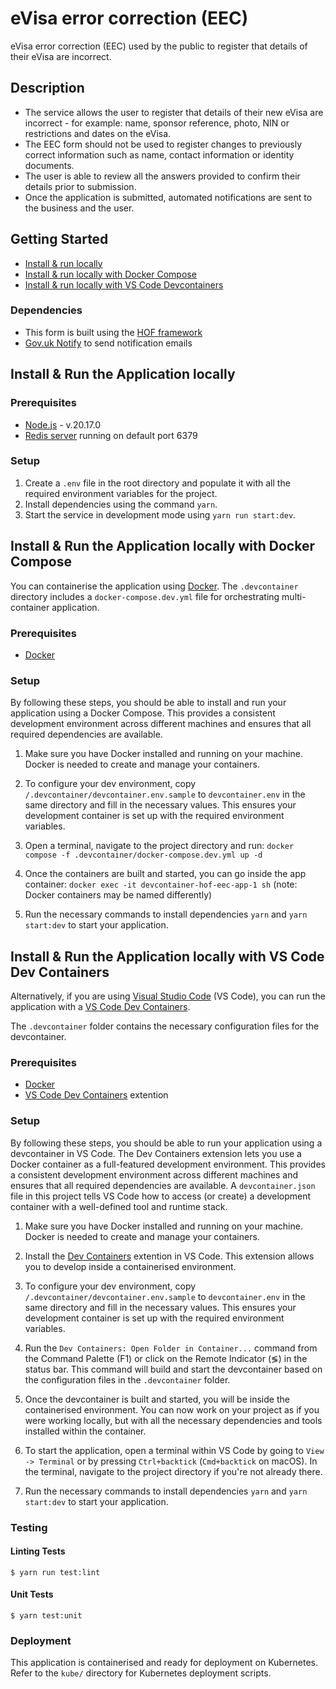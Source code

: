 # eVisa error correction (EEC)

eVisa error correction (EEC) used by the public to register that details of their eVisa are incorrect.

## Description

- The service allows the user to register that details of their new eVisa are incorrect - for example: name, sponsor reference, photo, NIN or restrictions and dates on the eVisa.
- The EEC form should not be used to register changes to previously correct information such as name, contact information or identity documents.
- The user is able to review all the answers provided to confirm their details prior to submission.
- Once the application is submitted, automated notifications are sent to the business and the user.

## Getting Started

- [Install & run locally](#install--run-the-application-locally)
- [Install & run locally with Docker Compose](#install--run-the-application-locally-with-docker-compose)
- [Install & run locally with VS Code Devcontainers](#install--run-the-application-locally-with-vs-code-dev-containers)

### Dependencies

- This form is built using the [HOF framework](https://github.com/UKHomeOfficeForms/hof)
- [Gov.uk Notify](https://www.notifications.service.gov.uk) to send notification emails

## Install & Run the Application locally

### Prerequisites

- [Node.js](https://nodejs.org/en/) - v.20.17.0
- [Redis server](http://redis.io/download) running on default port 6379

### Setup

1. Create a `.env` file in the root directory and populate it with all the required environment variables for the project.
2. Install dependencies using the command `yarn`.
3. Start the service in development mode using `yarn run start:dev`.

## Install & Run the Application locally with Docker Compose

You can containerise the application using [Docker](https://www.docker.com). The `.devcontainer` directory includes a `docker-compose.dev.yml` file for orchestrating multi-container application.

### Prerequisites

- [Docker](https://www.docker.com)

### Setup

By following these steps, you should be able to install and run your application using a Docker Compose. This provides a consistent development environment across different machines and ensures that all required dependencies are available.

1. Make sure you have Docker installed and running on your machine. Docker is needed to create and manage your containers.

2. To configure your dev environment, copy `/.devcontainer/devcontainer.env.sample` to `devcontainer.env` in the same directory and fill in the necessary values. This ensures your development container is set up with the required environment variables.

3. Open a terminal, navigate to the project directory and run: `docker compose -f .devcontainer/docker-compose.dev.yml up -d`

4. Once the containers are built and started, you can go inside the app container: `docker exec -it devcontainer-hof-eec-app-1 sh` (note: Docker containers may be named differently)

5. Run the necessary commands to install dependencies `yarn` and `yarn start:dev` to start your application.

## Install & Run the Application locally with VS Code Dev Containers

Alternatively, if you are using [Visual Studio Code](https://code.visualstudio.com/) (VS Code), you can run the application with a [VS Code Dev Containers](https://code.visualstudio.com/docs/devcontainers/containers).

The `.devcontainer` folder contains the necessary configuration files for the devcontainer.

### Prerequisites

- [Docker](https://www.docker.com)
- [VS Code Dev Containers](https://marketplace.visualstudio.com/items?itemName=ms-vscode-remote.remote-containers) extention

### Setup

By following these steps, you should be able to run your application using a devcontainer in VS Code. The Dev Containers extension lets you use a Docker container as a full-featured development environment. This provides a consistent development environment across different machines and ensures that all required dependencies are available. A `devcontainer.json` file in this project tells VS Code how to access (or create) a development container with a well-defined tool and runtime stack.

1. Make sure you have Docker installed and running on your machine. Docker is needed to create and manage your containers.

2. Install the [Dev Containers](https://marketplace.visualstudio.com/items?itemName=ms-vscode-remote.remote-containers) extention in VS Code. This extension allows you to develop inside a containerised environment.

3. To configure your dev environment, copy `/.devcontainer/devcontainer.env.sample` to `devcontainer.env` in the same directory and fill in the necessary values. This ensures your development container is set up with the required environment variables.

4. Run the `Dev Containers: Open Folder in Container...` command from the Command Palette (F1) or click on the Remote Indicator (≶) in the status bar. This command will build and start the devcontainer based on the configuration files in the `.devcontainer` folder.

5. Once the devcontainer is built and started, you will be inside the containerised environment. You can now work on your project as if you were working locally, but with all the necessary dependencies and tools installed within the container.

6. To start the application, open a terminal within VS Code by going to `View -> Terminal` or by pressing `Ctrl+backtick` (`Cmd+backtick` on macOS). In the terminal, navigate to the project directory if you're not already there.

7. Run the necessary commands to install dependencies `yarn` and `yarn start:dev` to start your application.

### Testing

#### Linting Tests

`$ yarn run test:lint`

#### Unit Tests

`$ yarn test:unit`

### Deployment

This application is containerised and ready for deployment on Kubernetes. Refer to the `kube/` directory for Kubernetes deployment scripts. 
